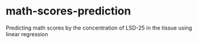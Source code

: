 # math-scores-prediction
Predicting math scores by the concentration of LSD-25 in the tissue using linear regression


